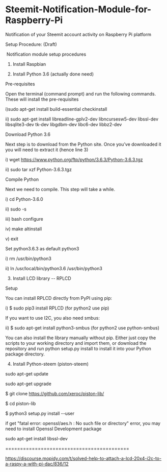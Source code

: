 # Steemit-Notification-Module-for-Raspberry-Pi
Notification of your Steemit account activity on Raspberry Pi platform

Setup Procedure: (Draft)

​
Notification module setup procedures


1. Install Raspbian

2. Install Python 3.6 (actually done need)


Pre-requisites

Open the terminal (command prompt) and run the following commands. These will install the pre-requisites

i)sudo apt-get install build-essential checkinstall

ii) sudo apt-get install libreadline-gplv2-dev libncursesw5-dev libssl-dev libsqlite3-dev tk-dev libgdbm-dev libc6-dev libbz2-dev


Download Python 3.6

Next step is to download from the Python site. Once you’ve downloaded it you will need to extract it (hence line 3)

i) wget https://www.python.org/ftp/python/3.6.3/Python-3.6.3.tgz

ii) sudo tar xzf Python-3.6.3.tgz


Compile Python

Next we need to compile. This step will take a while.

i) cd Python-3.6.0

ii) sudo -s

iii) bash configure

iv) make altinstall

v) exit


Set python3.6.3 as default python3

i) rm /usr/bin/python3

ii) ln /usr/local/bin/python3.6 /usr/bin/python3


3) Install LCD library -- RPLCD

Setup


You can install RPLCD directly from PyPI using pip:


i) $ sudo pip3 install RPLCD (for python2 use pip)

If you want to use I2C, you also need smbus:


ii) $ sudo apt-get install python3-smbus (for python2 use python-smbus)


You can also install the library manually without pip. Either just copy the scripts to your working directory and import them, or download the repository and run python setup.py install to install it into your Python package directory.


4) Install Python-steem (piston-steem)


sudo apt-get update

sudo apt-get upgrade


$ git clone https://github.com/xeroc/piston-lib/

$ cd piston-lib

$ python3 setup.py install --user


if get "fatal error: openssl/aes.h : No such file or directory" error, you may need to install Openssl Development package


sudo apt-get install libssl-dev









==========================================


https://discourse.mopidy.com/t/solved-help-to-attach-a-lcd-20x4-i2c-to-a-raspy-a-with-pi-dac/836/12
